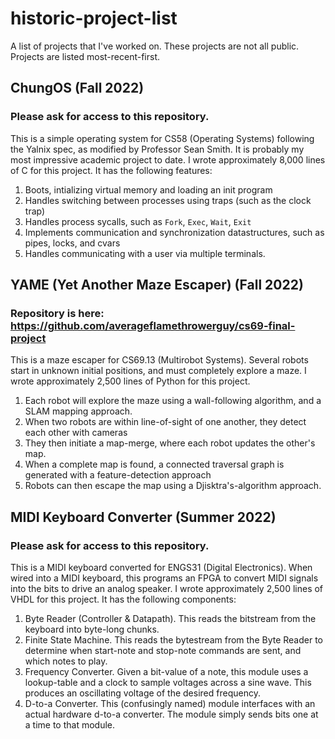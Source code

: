 # historic-project-list
A list of projects that I've worked on. These projects are not all public.
Projects are listed most-recent-first.

## ChungOS (Fall 2022)
### Please ask for access to this repository.
This is a simple operating system for CS58 (Operating Systems) following the Yalnix spec, as modified by Professor Sean Smith. It is probably my most impressive academic project to date. I wrote approximately 8,000 lines of C for this project. It has the following features:
1. Boots, intializing virtual memory and loading an init program
2. Handles switching between processes using traps (such as the clock trap)
3. Handles process sycalls, such as `Fork`, `Exec`, `Wait`, `Exit`
4. Implements communication and synchronization datastructures, such as pipes, locks, and cvars
5. Handles communicating with a user via multiple terminals.

## YAME (Yet Another Maze Escaper) (Fall 2022)
### Repository is here: https://github.com/averageflamethrowerguy/cs69-final-project
This is a maze escaper for CS69.13 (Multirobot Systems). Several robots start in unknown initial positions, and must completely explore a maze. I wrote approximately 2,500 lines of Python for this project.
1. Each robot will explore the maze using a wall-following algorithm, and a SLAM mapping approach.
2. When two robots are within line-of-sight of one another, they detect each other with cameras
3. They then initiate a map-merge, where each robot updates the other's map.
4. When a complete map is found, a connected traversal graph is generated with a feature-detection approach
5. Robots can then escape the map using a Djisktra's-algorithm approach.

## MIDI Keyboard Converter (Summer 2022)
### Please ask for access to this repository.
This is a MIDI keyboard converted for ENGS31 (Digital Electronics). When wired into a MIDI keyboard, this programs an FPGA to convert MIDI signals into the bits to drive an analog speaker. I wrote approximately 2,500 lines of VHDL for this project. It has the following components:
1. Byte Reader (Controller & Datapath). This reads the bitstream from the keyboard into byte-long chunks.
2. Finite State Machine. This reads the bytestream from the Byte Reader to determine when start-note and stop-note commands are sent, and which notes to play.
3. Frequency Converter. Given a bit-value of a note, this module uses a lookup-table and a clock to sample voltages across a sine wave. This produces an oscillating voltage of the desired frequency.
4. D-to-a Converter. This (confusingly named) module interfaces with an actual hardware d-to-a converter. The module simply sends bits one at a time to that module.
